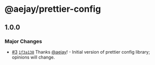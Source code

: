 # @aejay/prettier-config

## 1.0.0

### Major Changes

- [#3](https://github.com/aejay/aejay-js/pull/3)
  [`1f3a138`](https://github.com/aejay/aejay-js/commit/1f3a138c7f8a56ecf75c4fb7081fbf8955cfcb66)
  Thanks [@aejay](https://github.com/aejay)! - Initial version of prettier
  config library; opinions will change.
